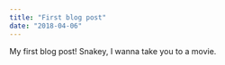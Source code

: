 ```yaml
---
title: "First blog post"
date: "2018-04-06"
---
```


My first blog post! Snakey, I wanna take you to a movie. 
